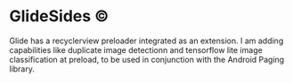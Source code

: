 # GlideSides ©
Glide has a recyclerview preloader integrated as an extension.  I am adding capabilities like duplicate image detectionn and tensorflow lite image classification at preload, to be used in conjunction with the Android Paging library.
